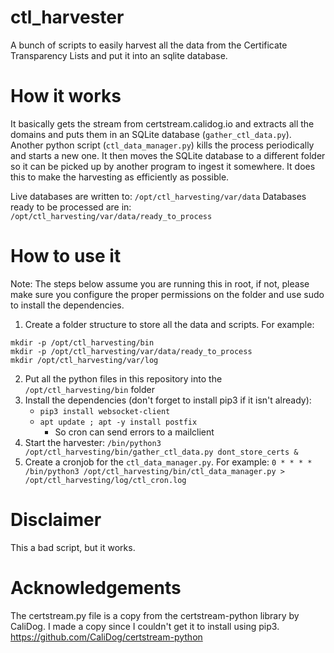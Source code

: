 # ctl_harvester
A bunch of scripts to easily harvest all the data from the Certificate Transparency Lists and put it into an sqlite database.

# How it works
It basically gets the stream from certstream.calidog.io and extracts all the domains and puts them in an SQLite database (`gather_ctl_data.py`). 
Another python script (`ctl_data_manager.py`) kills the process periodically and starts a new one. It then moves the SQLite database to a different folder so it can be picked up by another program to ingest it somewhere. It does this to make the harvesting as efficiently as possible. 

Live databases are written to: `/opt/ctl_harvesting/var/data`
Databases ready to be processed are in: `/opt/ctl_harvesting/var/data/ready_to_process`

# How to use it
Note: The steps below assume you are running this in root, if not, please make sure you configure the proper permissions on the folder and use sudo to install the dependencies.

1. Create a folder structure to store all the data and scripts. For example:
```
mkdir -p /opt/ctl_harvesting/bin
mkdir -p /opt/ctl_harvesting/var/data/ready_to_process
mkdir /opt/ctl_harvesting/var/log
```
2. Put all the python files in this repository into the `/opt/ctl_harvesting/bin` folder
3. Install the dependencies (don't forget to install pip3 if it isn't already):
    - `pip3 install websocket-client`
    - `apt update ; apt -y install postfix` 
      - So cron can send errors to a mailclient
4. Start the harvester:
`/bin/python3 /opt/ctl_harvesting/bin/gather_ctl_data.py dont_store_certs &`
5. Create a cronjob for the `ctl_data_manager.py`. For example:
`0 * * * * /bin/python3 /opt/ctl_harvesting/bin/ctl_data_manager.py > /opt/ctl_harvesting/log/ctl_cron.log`

# Disclaimer
This a bad script, but it works.

# Acknowledgements
The certstream.py file is a copy from the certstream-python library by CaliDog. I made a copy since I couldn't get it to install using pip3.
<https://github.com/CaliDog/certstream-python>
